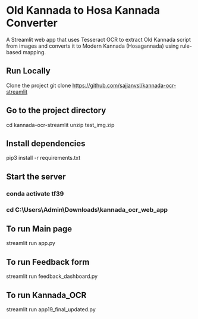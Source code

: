 # Old Kannada to Hosa Kannada Converter

A Streamlit web app that uses Tesseract OCR to extract Old Kannada script from images
and converts it to Modern Kannada (Hosagannada) using rule-based mapping.

## Run Locally
Clone the project
 git clone https://github.com/sajjanvsl/kannada-ocr-streamlit
## Go to the project directory
  cd kannada-ocr-streamlit
  unzip test_img.zip
## Install dependencies
   pip3 install -r requirements.txt
## Start the server
   ### conda activate tf39
   ### cd C:\Users\Admin\Downloads\kannada_ocr_web_app
##   To run Main page
   streamlit run app.py
##   To run Feedback form
   streamlit run feedback_dashboard.py
## To run Kannada_OCR
   streamlit run app19_final_updated.py
